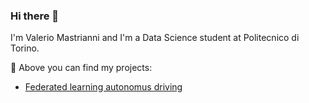 ### Hi there 👋
I'm Valerio Mastrianni and I'm a Data Science student at Politecnico di Torino.

:pushpin: Above you can find my projects:
- [Federated learning autonomus driving](https://github.com/vmstr99/MLDL_Project-FL-SS)

<!--
**vmstr99/vmstr99** is a ✨ _special_ ✨ repository because its `README.md` (this file) appears on your GitHub profile.

Here are some ideas to get you started:

- I'm Valerio Mastrianni and I'm a Data Science student at Politecnico di Torino.
- 🌱 I’m currently learning ...
- 👯 I’m looking to collaborate on ...
- 🤔 I’m looking for help with ...
- 💬 Ask me about ...
- 📫 How to reach me: ...
- 😄 Pronouns: ...
- ⚡ Fun fact: ...
-->
